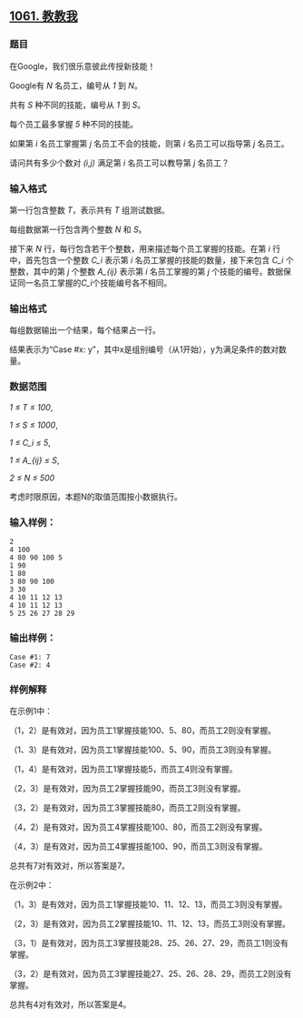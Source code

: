 ## [1061. 教教我](https://www.acwing.com/problem/content/1063/)

### 题目

在Google，我们很乐意彼此传授新技能！

Google有 *N* 名员工，编号从 *1* 到 *N*。

共有 *S* 种不同的技能，编号从 *1* 到 *S*。

每个员工最多掌握 *5* 种不同的技能。

如果第 *i* 名员工掌握第 *j* 名员工不会的技能，则第 *i* 名员工可以指导第 *j* 名员工。

请问共有多少个数对 *(i,j)* 满足第 *i* 名员工可以教导第 *j* 名员工？

### 输入格式

第一行包含整数 *T*，表示共有 *T* 组测试数据。

每组数据第一行包含两个整数 *N* 和 *S*。

接下来 *N* 行，每行包含若干个整数，用来描述每个员工掌握的技能。在第 *i* 行中，首先包含一个整数 *C_i* 表示第 *i* 名员工掌握的技能的数量，接下来包含 *C_i* 个整数，其中的第 *j* 个整数 *A_{ij}* 表示第 *i* 名员工掌握的第 *j* 个技能的编号。数据保证同一名员工掌握的*C_i*个技能编号各不相同。

### 输出格式

每组数据输出一个结果，每个结果占一行。

结果表示为“Case #x: y”，其中x是组别编号（从1开始），y为满足条件的数对数量。

### 数据范围

*1 ≤ T ≤ 100*,

*1 ≤ S ≤ 1000*,

*1 ≤ C_i ≤ 5*,

*1 ≤ A_{ij} ≤ S*,

*2 ≤ N ≤ 500*

考虑时限原因，本题N的取值范围按小数据执行。

### 输入样例：

```
2
4 100
4 80 90 100 5
1 90
1 80
3 80 90 100
3 30
4 10 11 12 13
4 10 11 12 13
5 25 26 27 28 29
```

### 输出样例：

```
Case #1: 7
Case #2: 4
```

### 样例解释

在示例1中：

（1，2）是有效对，因为员工1掌握技能100、5、80，而员工2则没有掌握。

（1、3）是有效对，因为员工1掌握技能100、5、90，而员工3则没有掌握。

（1，4）是有效对，因为员工1掌握技能5，而员工4则没有掌握。

（2，3）是有效对，因为员工2掌握技能90，而员工3则没有掌握。

（3，2）是有效对，因为员工3掌握技能80，而员工2则没有掌握。

（4，2）是有效对，因为员工4掌握技能100、80，而员工2则没有掌握。

（4，3）是有效对，因为员工4掌握技能100、90，而员工3则没有掌握。

总共有7对有效对，所以答案是7。

在示例2中：

（1，3）是有效对，因为员工1掌握技能10、11、12、13，而员工3则没有掌握。

（2，3）是有效对，因为员工2掌握技能10、11、12、13，而员工3则没有掌握。

（3，1）是有效对，因为员工3掌握技能28、25、26、27、29，而员工1则没有掌握。

（3，2）是有效对，因为员工3掌握技能27、25、26、28、29，而员工2则没有掌握。

总共有4对有效对，所以答案是4。
